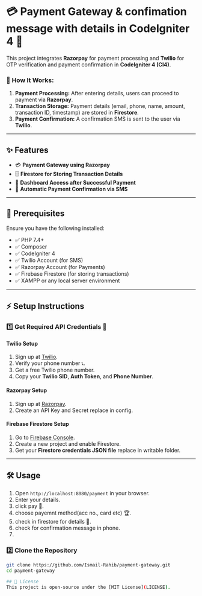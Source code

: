 # 💳 Payment Gateway & confimation message  with details in CodeIgniter 4 🚀  

This project integrates **Razorpay** for payment processing and **Twilio** for OTP verification and payment confirmation in **CodeIgniter 4 (CI4)**.  

### 🔹 **How It Works:**   
1. **Payment Processing:** After entering details, users can proceed to payment via **Razorpay**.  
2. **Transaction Storage:** Payment details (email, phone, name, amount, transaction ID, timestamp) are stored in **Firestore**.  
3. **Payment Confirmation:** A confirmation SMS is sent to the user via **Twilio**.  

---

## ✨ Features  
- 💳 **Payment Gateway using Razorpay**  
- 🗄 **Firestore for Storing Transaction Details**  
- 🎯 **Dashboard Access after Successful Payment**  
- 🔄 **Automatic Payment Confirmation via SMS**  

---

## 📌 Prerequisites  
Ensure you have the following installed:  
- ✅ PHP 7.4+  
- ✅ Composer  
- ✅ CodeIgniter 4  
- ✅ Twilio Account (for SMS)  
- ✅ Razorpay Account (for Payments)  
- ✅ Firebase Firestore (for storing transactions)  
- ✅ XAMPP or any local server environment  

---

## ⚡ Setup Instructions  

### 1️⃣ Get Required API Credentials 🔑  

#### **Twilio Setup**  
1. Sign up at [Twilio](https://www.twilio.com/).  
2. Verify your phone number 📞.  
3. Get a free Twilio phone number.  
4. Copy your **Twilio SID**, **Auth Token**, and **Phone Number**.  

#### **Razorpay Setup**  
1. Sign up at [Razorpay](https://razorpay.com/).  
2. Create an API Key and Secret replace in config.  

#### **Firebase Firestore Setup**  
1. Go to [Firebase Console](https://console.firebase.google.com/).  
2. Create a new project and enable Firestore.  
3. Get your **Firestore credentials JSON file** replace in writable folder.  

---

## 🛠️ Usage
1. Open `http://localhost:8080/payment` in your browser.
2. Enter your details.
3. click pay 🔑.
4. choose payemnt method(acc no., card etc) 🏆.
5. check in firestore for details 🚪.
6. check for confirmation message in phone.
7. 
### 2️⃣ Clone the Repository  
```sh
git clone https://github.com/Ismail-Rahib/payment-gateway.git
cd payment-gateway

## 📜 License
This project is open-source under the [MIT License](LICENSE).

